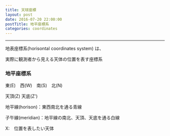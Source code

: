 ```yaml
---
title: 天球座標
layout: post
date: 2016-07-20 22:00:00
postTitle: 地平座標系
categories: coordinates
---
```


-------

地表座標系(horisontal coordinates system) は、

実際に観測者から見える天体の位置を表す座標系

### 地平座標系
<div id="canvas1"></div>

東(E)　西(W)　南(S)　北(N)

天頂(Z) 天底(Z')

地平線(horison)：東西南北を通る青線

子午線(meridian)：地平線の南北、天頂、天底を通る白線

X:　位置を表したい天体

<script src="//code.jquery.com/jquery-1.11.3.js"></script>
<script src="{{site.url}}/js/three.js"></script>
<script src="https://dl.dropboxusercontent.com/u/3587259/Code/Threejs/OrbitControls.js"></script>
<script type="text/javascript" src="http://cdn.mathjax.org/mathjax/latest/MathJax.js?config=TeX-AMS-MML_SVG"></script>
<script src="https://cdn.rawgit.com/google/code-prettify/master/loader/run_prettify.js?skin=sons-of-obsidian"></script>
<script type="text/javascript">
var $window = $(window)
  // make code pretty
  $('pre').addClass('prettyprint');
  $('pre').css({"background":"#111",
                 "font-size":"1.05em",
                    "border":"0px"}
                );
  $('code').css({"font-size":"1.05em","color":"#f00"});
  $('canvas').css({"background":"#fff"});

var height = 500,
    width  = 700;

// 
var proc1 = function(){

  // variables
  var sphereRadius = 200,
      earthRadius = 5;

  // シーン追加
  var scene = new THREE.Scene();
  
  // カメラを追加
  var camera = new THREE.OrthographicCamera(  width / - 2, width / 2, height / 2, height / - 2, 1, 10000 );
  camera.position.y = -1000;

  // ライト追加
  var ambLight = new THREE.AmbientLight(0xffff00, 1.0);
  scene.add(ambLight);

  // renderer 追加
  var renderer = new THREE.WebGLRenderer();
  renderer.setSize( width, height );
  document.getElementById("canvas1").appendChild( renderer.domElement );

  // control追加
  controls = new THREE.OrbitControls(camera, renderer.domElement);
  
  // オブジェクト追加
  var group = new THREE.Group();
  
  // Celestial Sphere
  var geometry = new THREE.SphereGeometry( sphereRadius, 32, 32 );
  var material = new THREE.MeshLambertMaterial( {
    color: 0x0033ff,
    transparent: true,
    opacity: 0.8
  } );
  var sphere = new THREE.Mesh( geometry, material );
  //group.add( sphere );

  // Earth
  geometry = new THREE.SphereGeometry( earthRadius, 32, 32 );
  material = new THREE.MeshLambertMaterial( {
    color: 0x00ff00,
    transparent: false,
    opacity: 0.8
  } );
  var earth = new THREE.Mesh( geometry, material );
  group.add( earth );

  // 地平線
  var pi2 = Math.PI * 2;
  var aDegree = Math.PI / 180;
  var decStep = Math.PI / 18;

  
  var horison = new THREE.Geometry();
    
  var theta = 0;
  var r = sphereRadius * Math.cos(theta);
  var y = sphereRadius * Math.sin(theta); 

  for (var j=0; j<=pi2; j+=aDegree){
      var x = r*Math.cos(j);
      var z = r*Math.sin(j);

      horison.vertices.push(
        new THREE.Vector3( x, y, z )
      );
  };

  for (var i = 0; i < 1; i++) {
    var color = 0x00ffff;
    material = new THREE.MeshLambertMaterial( {
      color: color
    } );
    var line = new THREE.Line( horison, material );
    group.add( line );
  };

  // 子午線と東西線
  var ascStep = pi2 / 4;
  var ascesionGeo = [];
  for (var i=0; i < 1; i++){
    ascesionGeo[i] = new THREE.Geometry();
    
    var theta = i * ascStep;
    var r = sphereRadius;
    var y = sphereRadius * Math.sin(theta); 

    for (var j=0; j<pi2; j+=aDegree){
      var x = r*Math.cos(j);
      var y = r*Math.sin(j);
      ascesionGeo[i].vertices.push(
        new THREE.Vector3( x, y, 0 )
      );
    };
  }

  for (var i = 0; i < 2; i++) {
    var color = (i==0)?0xffffff:0xff00ff ;
    material = new THREE.MeshLambertMaterial( {
      color: color,
    } );
    var line = new THREE.Line( ascesionGeo[0], material );
    line.rotation.y = i * pi2 / 4;
    group.add( line );
  };

  // 天体X
  var bodyX = new THREE.Geometry();
    
  var theta = -aDegree*60;
  var r = sphereRadius;
  var y = sphereRadius * Math.sin(theta); 

  for (var j=0; j<pi2; j+=aDegree){
      var x = r*Math.cos(j);
      var y = r*Math.sin(j);
      bodyX.vertices.push(
        new THREE.Vector3( x, y, 0 )
      );
  };
  material = new THREE.MeshLambertMaterial( {
      color: 0xffff00
  } );
  var line = new THREE.Line( bodyX, material );
  line.rotation.y = pi2 / 3;
  group.add( line );

  // 東西南北線
  var lines = [];
  material = new THREE.MeshLambertMaterial( {
      color: 0xffffff
  } );

  for (var i = 0; i < 2; i++) {
    
    var theta = i*pi2/4;

    lines[i] = new THREE.Geometry();
    for (var j = 0; j < 2; j++) {
      var z = (sphereRadius) * Math.sin(theta);
      var x = (sphereRadius) * Math.cos(theta);
      lines[i].vertices.push(new THREE.Vector3( x, 0, z ));
      theta += pi2/2; 
    };

    for (var k = 0; k < 2; k++) {
      var line = new THREE.Line( lines[k], material );
      group.add( line );
    };

  };

  // body X
  var bodyXline = new THREE.Geometry();
  var theta = pi2/6;
  var z = (sphereRadius) * Math.sin(theta);
  var x = (sphereRadius) * Math.cos(theta);
  var y = (sphereRadius) * Math.sin(theta);
  
  bodyXline.vertices.push(new THREE.Vector3( x, 0, z ));
  bodyXline.vertices.push(new THREE.Vector3( 0, 0, 0 ));
  bodyXline.vertices.push(new THREE.Vector3( x, y, z ));
  
  var line = new THREE.Line( bodyXline, material );
  group.add( line );


  // 文字
  var loader = new THREE.FontLoader();
  var font;
  loader.load( '{{site.url}}/fonts/helvetiker_regular.typeface.json',   
    function ( response ) {
      font = response;
      
      material = new THREE.MeshPhongMaterial( { color: 0xffffff } );
      // direction
      for (var i = 0; i < 4; i++) {
        
        var text = (i==0)?"N":(i==1)?"W":(i==2)?"S":"E";
        var textGeo = new THREE.TextGeometry( text, {
          font: font,
          size: 15,
          height: 5
        });    
        var textMesh1 = new THREE.Mesh( textGeo, material );
        var theta = i*ascStep;
        var r = (sphereRadius+15) * Math.cos(theta);
        var z = (sphereRadius+15) * Math.sin(theta);
        var x = (sphereRadius+15) * Math.cos(theta)

        textMesh1.position.x = -x; 
        textMesh1.position.y = 0;
        textMesh1.position.z = z;
 
        textMesh1.rotation.y = (i-1) * pi2 / 4 ;
        group.add(textMesh1);
      };

      // Zenith
      for (var i = 0; i < 2; i++) {
        var text = (i==0)?"Z":"Z'";
        var textGeo = new THREE.TextGeometry( text, {
          font: font,
          size: 15,
          height: 5
        });    
        var textMesh2 = new THREE.Mesh( textGeo, material );
        var theta = pi2/4 - i*pi2/2;
        var r = (sphereRadius+15) * Math.cos(theta);
        var y = (sphereRadius+15) * Math.sin(theta);
        var x = (sphereRadius+15) * Math.cos(theta)

        textMesh2.position.x = -x; 
        textMesh2.position.y = y;
        textMesh2.position.z = 0;
 
        //textMesh2.rotation.y = (i-1) * pi2 / 4 ;
        group.add(textMesh2);
      }
     
     // body X
      for (var i = 0; i < 2; i++) {
        var text = (i==0)?"H":"X";
        var textGeo = new THREE.TextGeometry( text, {
          font: font,
          size: 15,
          height: 5
        }); 
        var textMesh3 = new THREE.Mesh( textGeo, material );   
        var theta = pi2/3;
        var z = (sphereRadius+15) * Math.sin(theta);
        var x = (sphereRadius+15) * Math.cos(theta);
        var y = (sphereRadius+15) * Math.sin(i*theta);

        textMesh3.position.x = -x; 
        textMesh3.position.y = y;
        textMesh3.position.z = z;
 
        textMesh3.rotation.y =  pi2/3 - pi2/4;
        group.add(textMesh3);
     }
        
  });

  group.rotation.x = 2*Math.PI/3;
  group.rotation.y = -Math.PI/8;
  
  scene.add( group );
  
  function render() {
    requestAnimationFrame( render );

    renderer.render( scene, camera );

    controls.update();
  }
  render();
} 

proc1();



</script>